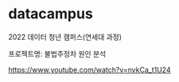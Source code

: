 # datacampus
2022 데이터 청년 캠퍼스(연세대 과정)

프로젝트명: 불법주정차 원인 분석

https://www.youtube.com/watch?v=nvkCa_t1U24
